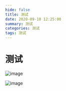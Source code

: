 ```yaml
---
hide: false
title: 测试
date: 2020-09-10 12:25:00
summary: 测试
categories: 测试
tags: 测试
---
```

# 测试

![image](https://cdn.jsdelivr.net/gh/wxt1471520488/images@main/hexo/wxt/21d329bb-d932-4c42-8152-b124fa7c88f1.jpg)

![image](https://cdn.jsdelivr.net/gh/wxt1471520488/images@main/hexo/wxt/1ab7ce17-56f8-42fe-8238-6809dfd8b359.jpg)
